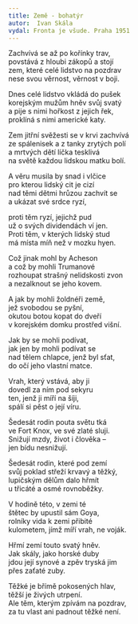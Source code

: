 ```yaml
---
title: Země - bohatýr
autor:  Ivan Skála
vydal: Fronta je všude. Praha 1951
---
```



Zachvívá se až po kořínky trav,  
   povstává z hloubi zákopů a stojí  
   zem, které celé lidstvo na pozdrav  
   nese svou věrnost, věrnost v boji.
 
Dnes celé lidstvo vkládá do pušek  
   korejským mužům hněv svůj svatý  
   a pije s nimi hořkost z jejich řek,  
   proklíná s nimi americké katy.
 
Zem jitřní svěžesti se v krvi zachvívá  
   ze spálenisek a z tanky zrytých polí  
   a mrtvých dětí líčka tesklivá  
   na světě každou lidskou matku bolí.
 
A věru musila by snad i vlčice  
   pro kterou lidský cit je cizí  
   nad těmi dětmi hrůzou zachvít se  
   a ukázat své srdce ryzí,
 
proti těm ryzí, jejichž pud  
   už o svých dividendách ví jen.  
   Proti těm, v kterých lidský stud  
   má místa míň než v mozku hyen.
 
Což jinak mohl by Acheson  
   a což by mohli Trumanové  
   rozhoupat strašný nelidskosti zvon  
   a nezalknout se jeho kovem.

A jak by mohli žoldnéři země,  
jež svobodou se pyšní,  
okutou botou kopat do dveří  
v korejském domku prostřed višní.
 
Jak by se mohli podívat,  
jak jen by mohli podívat se  
nad tělem chlapce, jenž byl sťat,  
do očí jeho vlastní matce.
 
Vrah, který vstává, aby ji  
dovedl za ním pod sekyru  
ten, jenž ji míří na šíji,  
spálí si pěst o její víru.
 
Šedesát rodin pouta světu tká  
ve Fort Knox, ve své zlaté sluji.  
Snižují mzdy, život i člověka –  
jen bídu nesnižují.
 
Šedesát rodin, které pod zemí  
svůj poklad střeží krvavý a těžký,  
lupičským dělům dalo hřmít  
u třicáté a osmé rovnoběžky.

V hodině této, v zemi té   
štětec by upustil sám Goya,  
rolníky vida k zemi přibité   
kulometem, jímž míří vrah, ne voják.
 
Hřmí zemí touto svatý hněv.  
Jak skály, jako horské duby    
jdou její synové a zpěv tryská jim   
přes zaťaté zuby.

Těžké je břímě pokosených hlav,  
těžší je živých utrpení.    
Ale těm, kterým zpívám na pozdrav,   
za tu vlast ani padnout těžké není. 
